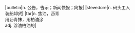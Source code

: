 <!--
 * @Author: LetMeFly
 * @Date: 2025-07-14 23:30:43
 * @LastEditors: LetMeFly.xyz
 * @LastEditTime: 2025-07-14 23:58:06
-->
|bulletin|n. 公告，告示；新闻快报；简报|
|stevedore|n. 码头工人<br/>装船卸货|
|tar|n. 焦油，沥青<br/>用沥青抹，用柏油涂<br/>adj. 涂油柏油的|